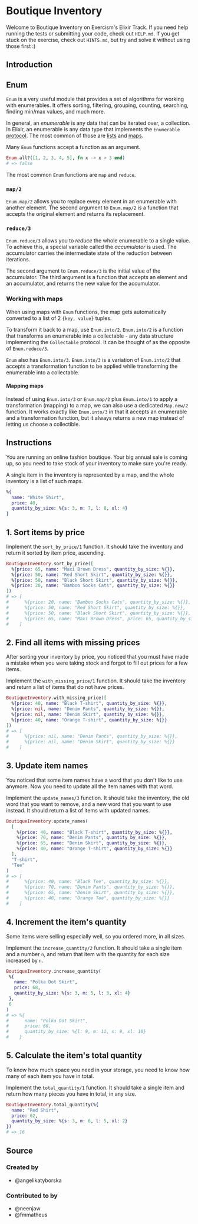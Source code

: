 # Boutique Inventory

Welcome to Boutique Inventory on Exercism's Elixir Track.
If you need help running the tests or submitting your code, check out `HELP.md`.
If you get stuck on the exercise, check out `HINTS.md`, but try and solve it without using those first :)

## Introduction

## Enum

`Enum` is a very useful module that provides a set of algorithms for working with enumerables. It offers sorting, filtering, grouping, counting, searching, finding min/max values, and much more.

In general, an _enumerable_ is any data that can be iterated over, a collection. In Elixir, an enumerable is any data type that implements the `Enumerable` [protocol][exercism-protocols]. The most common of those are [lists][exercism-lists] and [maps][exercism-maps].

Many `Enum` functions accept a function as an argument.

```elixir
Enum.all?([1, 2, 3, 4, 5], fn x -> x > 3 end)
# => false
```

The most common `Enum` functions are `map` and `reduce`.

### `map/2`

`Enum.map/2` allows you to replace every element in an enumerable with another element. The second argument to `Enum.map/2` is a function that accepts the original element and returns its replacement.

### `reduce/3`

`Enum.reduce/3` allows you to _reduce_ the whole enumerable to a single value. To achieve this, a special variable called the _accumulator_ is used. The accumulator carries the intermediate state of the reduction between iterations.

The second argument to `Enum.reduce/3` is the initial value of the accumulator. The third argument is a function that accepts an element and an accumulator, and returns the new value for the accumulator.

### Working with maps

When using maps with `Enum` functions, the map gets automatically converted to a list of 2 `{key, value}` tuples.

To transform it back to a map, use `Enum.into/2`. `Enum.into/2` is a function that transforms an enumerable into a collectable - any data structure implementing the `Collectable` protocol. It can be thought of as the opposite of `Enum.reduce/3`.

`Enum` also has `Enum.into/3`. `Enum.into/3` is a variation of `Enum.into/2` that accepts a transformation function to be applied while transforming the enumerable into a collectable.

#### Mapping maps

Instead of using `Enum.into/3` or `Enum.map/2` plus `Enum.into/1` to apply a transformation (mapping) to a map, we can also use a dedicated `Map.new/2` function. It works exactly like `Enum.into/3` in that it accepts an enumerable and a transformation function, but it always returns a new map instead of letting us choose a collectible.

[exercism-protocols]: https://exercism.org/tracks/elixir/concepts/protocols
[exercism-lists]: https://exercism.org/tracks/elixir/concepts/lists
[exercism-maps]: https://exercism.org/tracks/elixir/concepts/maps

## Instructions

You are running an online fashion boutique. Your big annual sale is coming up, so you need to take stock of your inventory to make sure you're ready.

A single item in the inventory is represented by a map, and the whole inventory is a list of such maps.

```elixir
%{
  name: "White Shirt",
  price: 40,
  quantity_by_size: %{s: 3, m: 7, l: 8, xl: 4}
}
```

## 1. Sort items by price

Implement the `sort_by_price/1` function. It should take the inventory and return it sorted by item price, ascending.

```elixir
BoutiqueInventory.sort_by_price([
  %{price: 65, name: "Maxi Brown Dress", quantity_by_size: %{}},
  %{price: 50, name: "Red Short Skirt", quantity_by_size: %{}},
  %{price: 50, name: "Black Short Skirt", quantity_by_size: %{}},
  %{price: 20, name: "Bamboo Socks Cats", quantity_by_size: %{}}
])
# => [
#      %{price: 20, name: "Bamboo Socks Cats", quantity_by_size: %{}},
#      %{price: 50, name: "Red Short Skirt", quantity_by_size: %{}},
#      %{price: 50, name: "Black Short Skirt", quantity_by_size: %{}},
#      %{price: 65, name: "Maxi Brown Dress", price: 65, quantity_by_size: %{}}
#    ]
```

## 2. Find all items with missing prices

After sorting your inventory by price, you noticed that you must have made a mistake when you were taking stock and forgot to fill out prices for a few items.

Implement the `with_missing_price/1` function. It should take the inventory and return a list of items that do not have prices.

```elixir
BoutiqueInventory.with_missing_price([
  %{price: 40, name: "Black T-shirt", quantity_by_size: %{}},
  %{price: nil, name: "Denim Pants", quantity_by_size: %{}},
  %{price: nil, name: "Denim Skirt", quantity_by_size: %{}},
  %{price: 40, name: "Orange T-shirt", quantity_by_size: %{}}
])
# => [
#      %{price: nil, name: "Denim Pants", quantity_by_size: %{}},
#      %{price: nil, name: "Denim Skirt", quantity_by_size: %{}}
#    ]
```

## 3. Update item names

You noticed that some item names have a word that you don't like to use anymore. Now you need to update all the item names with that word.

Implement the `update_names/3` function. It should take the inventory, the old word that you want to remove, and a new word that you want to use instead. It should return a list of items with updated names.

```elixir
BoutiqueInventory.update_names(
  [
    %{price: 40, name: "Black T-shirt", quantity_by_size: %{}},
    %{price: 70, name: "Denim Pants", quantity_by_size: %{}},
    %{price: 65, name: "Denim Skirt", quantity_by_size: %{}},
    %{price: 40, name: "Orange T-shirt", quantity_by_size: %{}}
  ],
  "T-shirt",
  "Tee"
)
# => [
#      %{price: 40, name: "Black Tee", quantity_by_size: %{}},
#      %{price: 70, name: "Denim Pants", quantity_by_size: %{}},
#      %{price: 65, name: "Denim Skirt", quantity_by_size: %{}},
#      %{price: 40, name: "Orange Tee", quantity_by_size: %{}}
#    ]
```


## 4. Increment the item's quantity

Some items were selling especially well, so you ordered more, in all sizes.

Implement the `increase_quantity/2` function. It should take a single item and a number `n`, and return that item with the quantity for each size increased by `n`.

```elixir
BoutiqueInventory.increase_quantity(
 %{
   name: "Polka Dot Skirt",
   price: 68,
   quantity_by_size: %{s: 3, m: 5, l: 3, xl: 4}
 },
 6
)
# => %{
#      name: "Polka Dot Skirt",
#      price: 68,
#      quantity_by_size: %{l: 9, m: 11, s: 9, xl: 10}
#    }

```

## 5. Calculate the item's total quantity

To know how much space you need in your storage, you need to know how many of each item you have in total.

Implement the `total_quantity/1` function. It should take a single item and return how many pieces you have in total, in any size.

```elixir
BoutiqueInventory.total_quantity(%{
  name: "Red Shirt",
  price: 62,
  quantity_by_size: %{s: 3, m: 6, l: 5, xl: 2}
})
# => 16
```

## Source

### Created by

- @angelikatyborska

### Contributed to by

- @neenjaw
- @fmmatheus
